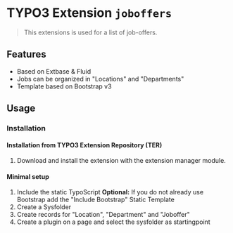 # TYPO3 Extension ``joboffers``
> This extensions is used for a list of job-offers.

## Features
- Based on Extbase & Fluid
- Jobs can be organized in "Locations" and "Departments"
- Template based on Bootstrap v3

## Usage

### Installation

#### Installation from TYPO3 Extension Repository (TER)

1) Download and install the extension with the extension manager module.

#### Minimal setup

1) Include the static TypoScript **Optional:** If you do not already use Bootstrap add the "Include Bootstrap" Static Template
2) Create a Sysfolder
3) Create records for "Location", "Department" and "Joboffer"
4) Create a plugin on a page and select the sysfolder as startingpoint

